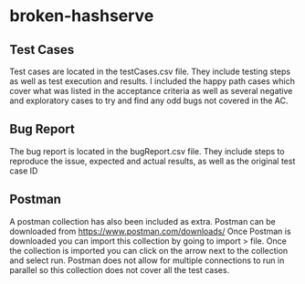 # broken-hashserve

## Test Cases

Test cases are located in the testCases.csv file. 
They include testing steps as well as test execution and results. 
I included the happy path cases which cover what was listed in the acceptance criteria 
as well as several negative and exploratory cases to try and find any odd bugs not covered in the AC.

## Bug Report

The bug report is located in the bugReport.csv file.
They include steps to reproduce the issue, expected and actual results, as well as the original test case ID

## Postman

A postman collection has also been included as extra.
Postman can be downloaded from https://www.postman.com/downloads/
Once Postman is downloaded you can import this collection by going to import > file.
Once the collection is imported you can click on the arrow next to the collection and select run.
Postman does not allow for multiple connections to run in parallel so this collection does not cover all the test cases. 
